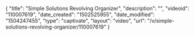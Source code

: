 {
    "title": "Simple Solutions Revolving Organizer",
    "description": "",
    "videoid": "110007619",
    "date_created": "1502525955",
    "date_modified": "1504247455",
    "type": "captivate",
    "layout": "video",
    "url": "\/v\/simple-solutions-revolving-organizer\/110007619"
}